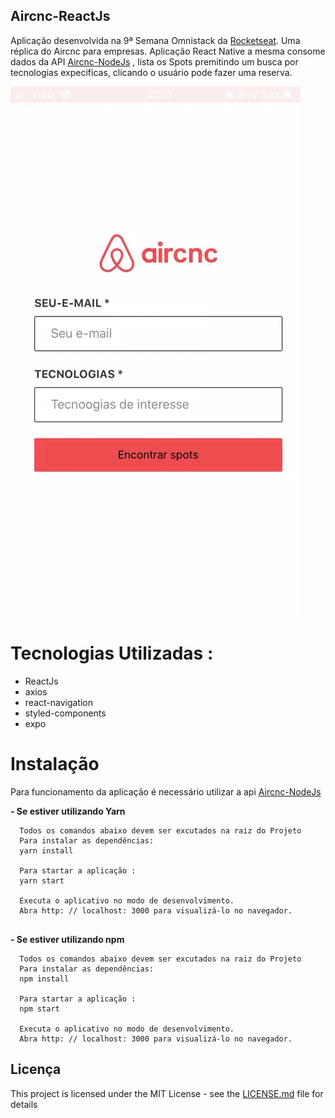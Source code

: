 ## Aircnc-ReactJs
Aplicação desenvolvida na 9ª Semana Omnistack da <a href="https://rocketseat.com.br" target="_blank"> Rocketseat</a>.
Uma réplica do Aircnc para empresas.
Aplicação React Native a mesma consome dados da API <a href="https://github.com/DanielSilvado/Aircnc-NojeJs" target="_blank">Aircnc-NodeJs</a> 
, lista os Spots premitindo um busca por tecnologias expecificas, clicando o usuário pode fazer uma reserva. 

![App Aircnc Demo](aircnc-mobile-gif.gif)  

# Tecnologias Utilizadas :

* ReactJs
* axios
* react-navigation
* styled-components
* expo

# Instalação
Para funcionamento da aplicação é necessário utilizar a api <a href="https://github.com/DanielSilvado/Aircnc-NojeJs" target="_blank">Aircnc-NodeJs</a>

**- Se estiver utilizando Yarn**
```
  Todos os comandos abaixo devem ser excutados na raiz do Projeto 
  Para instalar as dependências:
  yarn install   
  
  Para startar a aplicação :
  yarn start 
  
  Executa o aplicativo no modo de desenvolvimento.
  Abra http: // localhost: 3000 para visualizá-lo no navegador. 
   
```

**- Se estiver utilizando npm**
```
  Todos os comandos abaixo devem ser excutados na raiz do Projeto 
  Para instalar as dependências:
  npm install   
  
  Para startar a aplicação :
  npm start 
  
  Executa o aplicativo no modo de desenvolvimento.
  Abra http: // localhost: 3000 para visualizá-lo no navegador. 

```

## Licença

This project is licensed under the MIT License - see the [LICENSE.md](LICENSE.md) file for details
